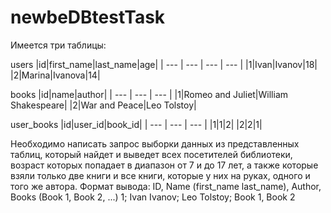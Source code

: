 # newbeDBtestTask



Имеется три таблицы:

users
|id|first_name|last_name|age|
| --- | --- | --- | --- |
|1|Ivan|Ivanov|18|
|2|Marina|Ivanova|14|


books
|id|name|author|
| --- | --- | --- |
|1|Romeo and Juliet|William Shakespeare|
|2|War and Peace|Leo Tolstoy|


user_books
|id|user_id|book_id|
| --- | --- | --- |
|1|1|2|
|2|2|1|


Необходимо написать запрос выборки данных из представленных таблиц, который найдет и выведет всех посетителей библиотеки, возраст которых попадает в диапазон от 7 и до 17 лет, а также которые  взяли только две книги и все книги, которые у них на руках, одного и того же автора.
Формат вывода:
ID, Name (first_name  last_name), Author, Books (Book 1, Book 2, ...) 
1; Ivan Ivanov; Leo Tolstoy; Book 1, Book 2

